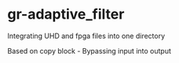 # gr-adaptive_filter
Integrating UHD and fpga files into one directory

Based on copy block - Bypassing input into output
